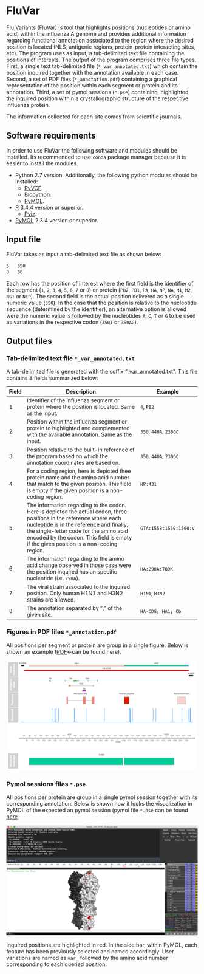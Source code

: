 # FluVar #

Flu Variants (FluVar) is tool that highlights positions (nucleotides or amino acid) within the influenza A genome and provides additional information regarding functional annotation associated to the region where the desired position is located (NLS, antigenic regions, protein-protein interacting sites, etc). The program uses as input, a tab-delimited text file containing the positions of interests. The output of the program comprises three file types. First, a single text tab-delimited file (`*_var_annotated.txt`) which contain the position inquired together with the annotation available in each case. Second, a set of PDF files (`*_annotation.pdf`) containing a graphical representation of the position within each segment or protein and its annotation. Third, a set of pymol sessions (`*.pse`) containing, highlighted, the inquired position within a crystallographic structure of the respective influenza protein.

The information collected for each site comes from scientific journals. 

## Software requirements ##

In order to use FluVar the following software and modules should be installed. Its recommended to use `conda` package manager because it is easier to install the modules.

* Python 2.7 version. Additionally, the following python modules should be installed:
   * [PyVCF](https://anaconda.org/bioconda/pyvcf).
   * [Biopython](https://anaconda.org/conda-forge/biopython).
   * [PyMOL](https://anaconda.org/schrodinger/pymol).
 * [R]( https://www.r-project.org/) 3.4.4 version or superior.
   * [Pviz](https://bioconductor.org/packages/release/bioc/html/Pviz.html).
 * [PyMOL](https://anaconda.org/schrodinger/pymol) 2.3.4 version or superior.

## Input file ##

FluVar takes as input a tab-delimited text file as shown below:

    5	350
    8	36

Each row has the position of interest where the first field is the identifier of the segment (`1`, `2`, `3`, `4`, `5`, `6`, `7` or `8`) or protein (`PB2`, `PB1`, `PA`, `HA`, `NP`, `NA`, `M1`, `M2`, `NS1` or `NEP`). The second field is the actual position delivered as a single numeric value (`350`). In the case that the position is relative to the nucleotide sequence (determined by the identifier), an alternative option is allowed were the numeric value is followed by the nucleotides `A`, `C`, `T` or `G` to be used as variations in the respective codon (`350T` or `350AG`).  

## Output files ##
### Tab-delimited text file `*_var_annotated.txt ` ###


A tab-delimited file is generated with the suffix “_var_annotated.txt”. This file contains 8 fields summarized below:

| Field | Description | Example|
| - | - | - |
| 1 | Identifier of the influenza segment or protein where the position is located. Same as the input. |`4`, `PB2`  |
| 2 | Position within the influenza segment or protein to highlighted and complemented with the available annotation.  Same as the input. |`350`, `440A`, `230GC`|
| 3 | Position relative to the built-in reference of the program based on which the annotation coordinates are based on. | `350`, `440A`, `230GC` |
| 4 | For a coding region, here is depicted thee protein name and the amino acid number that match to the given position. This field is empty if the given position is a non-coding region. | `NP:431` |
| 5 | The information regarding to the codon. Here is depicted the actual codon, three positions in the reference where each nucleotide is in the reference and finally, the single-letter code for the amino acid encoded by the codon. This field is empty if the given position is a non-coding region. | `GTA:1558:1559:1560:V `|
| 6 | The information regarding to the amino acid change observed in those case were the position inquired has an specific nucleotide (i.e. `298A`). | `HA:298A:T89K` |
| 7 | The viral strain associated to the inquired position. Only human H1N1 and H3N2 strains are allowed. | `H1N1`, `H3N2` |
| 8 | The annotation separated by “;” of the given site. | `HA-CDS; HA1; Cb`  |


### Figures in PDF files `*_annotation.pdf ` ###

All positions per segment or protein are group in a single figure. Below is shown an example ([PDF](https://github.com/lialmonacid/FluVar/blob/master/examples/example_output/HA_annotation.pdf)<-can be found here).
<p align="center"><img  src="examples/example_output/HA_annotation.png"/></p>

### Pymol sessions files `*.pse` ###

All positions per protein are group in a single pymol session together with its corresponding annotation. Below is shown how it looks the visualization in PyMOL of the expected an pymol session (pymol file `*.pse` can be found [here](https://github.com/lialmonacid/FluVar/blob/master/examples/example_output/HA_H1N1_3UBQ_var.pse).
<p align="center"><img  src="examples/example_output/HA_H1N1_3UBQ_var.png"/></p>

Inquired positions are highlighted in red. In the side bar, within PyMOL, each feature has been previously selected and named accordingly. User variations are named as `var_` followed by the amino acid number corresponding to each queried position.
